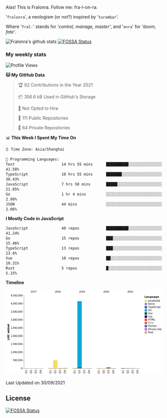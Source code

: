 Alas! This is Fralonra. Follow me: fra-l-on-ra.

'`fralonra`', a neologism (or not?) inspired by '`turambar`'.

Where '`fral-`' stands for *'control, manage, master'*, and '`onra`' for *'doom, fate'*.

![Fralonra's github stats](https://github-readme-stats.vercel.app/api?username=fralonra)
[![FOSSA Status](https://app.fossa.com/api/projects/git%2Bgithub.com%2Ffralonra%2Ffralonra.svg?type=shield)](https://app.fossa.com/projects/git%2Bgithub.com%2Ffralonra%2Ffralonra?ref=badge_shield)

### My weekly stats

<!--START_SECTION:waka-->
![Profile Views](http://img.shields.io/badge/Profile%20Views-46-blue)

**🐱 My GitHub Data** 

> 🏆 92 Contributions in the Year 2021
 > 
> 📦 356.6 kB Used in GitHub's Storage 
 > 
> 🚫 Not Opted to Hire
 > 
> 📜 111 Public Repositories 
 > 
> 🔑 64 Private Repositories  
 > 
📊 **This Week I Spent My Time On** 

```text
⌚︎ Time Zone: Asia/Shanghai

💬 Programming Languages: 
Text                     14 hrs 55 mins      ██████████░░░░░░░░░░░░░░░   41.58% 
TypeScript               10 hrs 55 mins      ███████░░░░░░░░░░░░░░░░░░   30.43% 
JavaScript               7 hrs 50 mins       █████░░░░░░░░░░░░░░░░░░░░   21.85% 
Go                       1 hr 4 mins         ░░░░░░░░░░░░░░░░░░░░░░░░░   2.98% 
JSON                     44 mins             ░░░░░░░░░░░░░░░░░░░░░░░░░   2.06%

```

**I Mostly Code in JavaScript** 

```text
JavaScript               40 repos            ██████████░░░░░░░░░░░░░░░   41.24% 
Go                       15 repos            ███░░░░░░░░░░░░░░░░░░░░░░   15.46% 
TypeScript               13 repos            ███░░░░░░░░░░░░░░░░░░░░░░   13.4% 
Vue                      10 repos            ██░░░░░░░░░░░░░░░░░░░░░░░   10.31% 
Rust                     5 repos             █░░░░░░░░░░░░░░░░░░░░░░░░   5.15%

```


**Timeline**

![Chart not found](https://raw.githubusercontent.com/fralonra/fralonra/master/charts/bar_graph.png) 


 Last Updated on 30/09/2021
<!--END_SECTION:waka-->

## License
[![FOSSA Status](https://app.fossa.com/api/projects/git%2Bgithub.com%2Ffralonra%2Ffralonra.svg?type=large)](https://app.fossa.com/projects/git%2Bgithub.com%2Ffralonra%2Ffralonra?ref=badge_large)